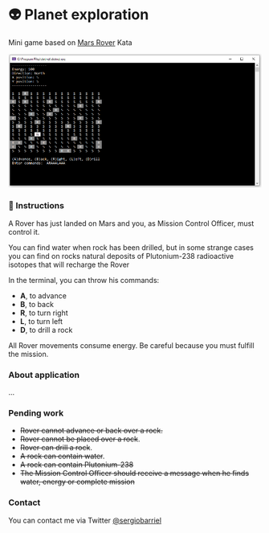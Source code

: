 # :alien: Planet exploration

Mini game based on [Mars Rover](http://kata-log.rocks/mars-rover-kata) Kata

![screenshot](https://github.com/sergiobarriel/planet-exploration/blob/master/images/screenshot.PNG)

### :page_with_curl: Instructions
A Rover has just landed on Mars and you, as Mission Control Officer, must control it.

You can find water when rock has been drilled, but in some strange cases you can find on rocks natural deposits of Plutonium-238 radioactive isotopes that will recharge the Rover

In the terminal, you can throw his commands:
- **A**, to advance
- **B**, to back
- **R**, to turn right
- **L**, to turn left
- **D**, to drill a rock

All Rover movements consume energy. Be careful because you must fulfill the mission.



### About application

...

### Pending work
- ~~Rover cannot advance or back over a rock.~~
- ~~Rover cannot be placed over a rock~~.
- ~~Rover can drill a rock~~.
- ~~A rock can contain water~~.
- ~~A rock can contain Plutonium-238~~
- ~~The Mission Control Officer should receive a message when he finds water, energy or complete mission~~

### Contact
You can contact me via Twitter [@sergiobarriel](https://twitter.com/sergiobarriel)